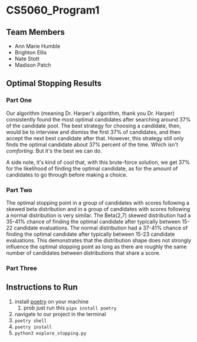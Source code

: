 # CS5060_Program1

## Team Members
- Ann Marie Humble
- Brighton Ellis
- Nate Stott
- Madison Patch

## Optimal Stopping Results
### Part One
Our algorithm (meaning Dr. Harper's algorithm, thank you Dr. Harper) 
consistently found the most optimal candidates 
after searching around 37% of the candidate pool. The best strategy 
for choosing a candidate, then, would be to interview and dismiss
the first 37% of candidates, and then accept the next best candidate after that.
However, this strategy still only finds the optimal candidate about
37% percent of the time. Which isn't _comforting_. But it's the best we can do.

A side note, it's kind of cool that, with this brute-force solution, we get 37% for the
likelihood of finding the optimal candidate, as for the amount of candidates 
to go through before making a choice.

### Part Two

The optimal stopping point in a group of candidates with scores following a 
skewed beta distribution and in a group of candidates with scores following a normal distribution is very similar. 
The Beta(2,7) skewed distribution had a 35-41% chance of finding the optimal candidate after 
typically between 15-22 candidate evaluations. The normal distribution had a 37-41% chance of finding 
the optimal candidate after typically between 15-23 candidate evaluations. 
This demonstrates that the distribution shape does not strongly influence the optimal stopping point as long 
as there are roughly the same number of candidates between distributions that share a score.


### Part Three

## Instructions to Run

1. install [poetry](https://python-poetry.org/docs/) on your machine
    1. prob just run this `pipx install poetry`
2. navigate to our project in the terminal
3. `poetry shell`
4. `poetry install`
5. `python3 explore_stopping.py`
